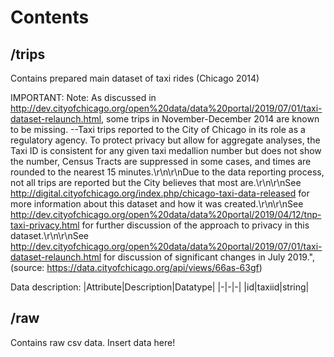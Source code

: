 # Contents
## /trips
Contains prepared main dataset of taxi rides (Chicago 2014) 

IMPORTANT: 
Note: As discussed in http://dev.cityofchicago.org/open%20data/data%20portal/2019/07/01/taxi-dataset-relaunch.html, some trips in November-December 2014 are known to be missing. --Taxi trips reported to the City of Chicago in its role as a regulatory agency.  To protect privacy but allow for aggregate analyses, the Taxi ID is consistent for any given taxi medallion number but does not show the number, Census Tracts are suppressed in some cases, and times are rounded to the nearest 15 minutes.\r\n\r\nDue to the data reporting process, not all trips are reported but the City believes that most are.\r\n\r\nSee http://digital.cityofchicago.org/index.php/chicago-taxi-data-released for more information about this dataset and how it was created.\r\n\r\nSee http://dev.cityofchicago.org/open%20data/data%20portal/2019/04/12/tnp-taxi-privacy.html for further discussion of the approach to privacy in this dataset.\r\n\r\nSee http://dev.cityofchicago.org/open%20data/data%20portal/2019/07/01/taxi-dataset-relaunch.html for discussion of significant changes in July 2019.",
(source: https://data.cityofchicago.org/api/views/66as-63gf)

Data description:
|Attribute|Description|Datatype|
|-|-|-|
|id|taxiid|string|

## /raw
Contains raw csv data. Insert data here!